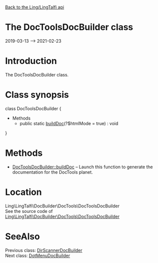[Back to the Ling/LingTalfi api](https://github.com/lingtalfi/LingTalfi/blob/master/doc/api/Ling/LingTalfi.md)



The DocToolsDocBuilder class
================
2019-03-13 --> 2021-02-23






Introduction
============

The DocToolsDocBuilder class.



Class synopsis
==============


class <span class="pl-k">DocToolsDocBuilder</span>  {

- Methods
    - public static [buildDoc](https://github.com/lingtalfi/LingTalfi/blob/master/doc/api/Ling/LingTalfi/DocBuilder/DocTools/DocToolsDocBuilder/buildDoc.md)(?$htmlMode = true) : void

}






Methods
==============

- [DocToolsDocBuilder::buildDoc](https://github.com/lingtalfi/LingTalfi/blob/master/doc/api/Ling/LingTalfi/DocBuilder/DocTools/DocToolsDocBuilder/buildDoc.md) &ndash; Launch this function to generate the documentation for the DocTools planet.





Location
=============
Ling\LingTalfi\DocBuilder\DocTools\DocToolsDocBuilder<br>
See the source code of [Ling\LingTalfi\DocBuilder\DocTools\DocToolsDocBuilder](https://github.com/lingtalfi/LingTalfi/blob/master/DocBuilder/DocTools/DocToolsDocBuilder.php)



SeeAlso
==============
Previous class: [DirScannerDocBuilder](https://github.com/lingtalfi/LingTalfi/blob/master/doc/api/Ling/LingTalfi/DocBuilder/DirScanner/DirScannerDocBuilder.md)<br>Next class: [DotMenuDocBuilder](https://github.com/lingtalfi/LingTalfi/blob/master/doc/api/Ling/LingTalfi/DocBuilder/DotMenu/DotMenuDocBuilder.md)<br>

